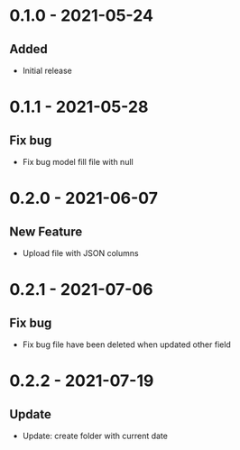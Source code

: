 # 0.1.0 - 2021-05-24
## Added
- Initial release

# 0.1.1 - 2021-05-28
## Fix bug
- Fix bug model fill file with null

# 0.2.0 - 2021-06-07
## New Feature
- Upload file with JSON columns

# 0.2.1 - 2021-07-06
## Fix bug
- Fix bug file have been deleted when updated other field

# 0.2.2 - 2021-07-19
## Update
- Update: create folder with current date
